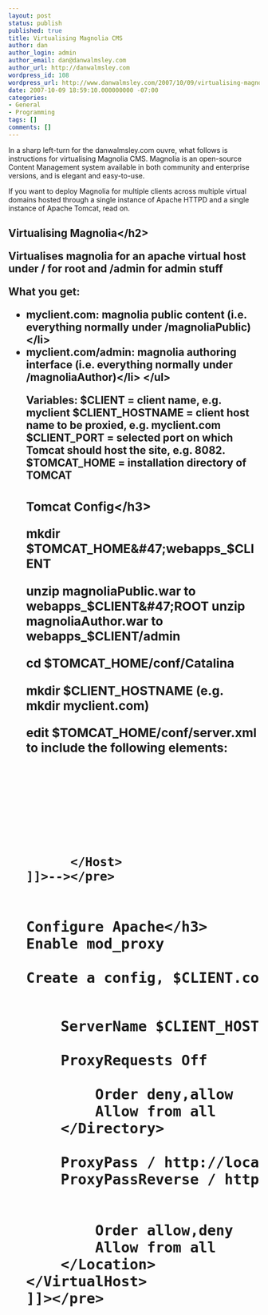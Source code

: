 ```yaml
---
layout: post
status: publish
published: true
title: Virtualising Magnolia CMS
author: dan
author_login: admin
author_email: dan@danwalmsley.com
author_url: http://danwalmsley.com
wordpress_id: 108
wordpress_url: http://www.danwalmsley.com/2007/10/09/virtualising-magnolia-cms/
date: 2007-10-09 18:59:10.000000000 -07:00
categories:
- General
- Programming
tags: []
comments: []
---
```

In a sharp left-turn for the danwalmsley.com ouvre, what follows is instructions for virtualising Magnolia CMS. Magnolia is an open-source Content Management system available in both community and enterprise versions, and is elegant and easy-to-use.

If you want to deploy Magnolia for multiple clients across multiple virtual domains hosted through a single instance of Apache HTTPD and a single instance of Apache Tomcat, read on.

<h2>Virtualising Magnolia<&#47;h2>

Virtualises magnolia for an apache virtual host under &#47; for root and &#47;admin for admin stuff

What you get:
<ul>
<li>myclient.com: magnolia public content (i.e. everything normally under &#47;magnoliaPublic)<&#47;li>
<li>myclient.com&#47;admin: magnolia authoring interface (i.e. everything normally under &#47;magnoliaAuthor)<&#47;li>
<&#47;ul>

Variables:
$CLIENT = client name, e.g. myclient
$CLIENT_HOSTNAME = client host name to be proxied, e.g. myclient.com
$CLIENT_PORT = selected port on which Tomcat should host the site, e.g. 8082. 
$TOMCAT_HOME = installation directory of TOMCAT

<h3>Tomcat Config<&#47;h3>

mkdir $TOMCAT_HOME&#47;webapps_$CLIENT

unzip magnoliaPublic.war to webapps_$CLIENT&#47;ROOT
unzip magnoliaAuthor.war to webapps_$CLIENT&#47;admin

cd $TOMCAT_HOME&#47;conf&#47;Catalina

mkdir $CLIENT_HOSTNAME
(e.g. mkdir myclient.com)

edit $TOMCAT_HOME&#47;conf&#47;server.xml to include the following elements:

<pre class="prettyprint><!--<![CDATA[
<!-- connector under Engine element , adjust port and proxyName as suitable for forwarded connections from Apache -->
<Connector port="$CLIENT_PORT"
               proxyName="$CLIENT_HOSTNAME"
               maxThreads="150" minSpareThreads="25" maxSpareThreads="75"
               enableLookups="false"
               acceptCount="100" debug="0" connectionTimeout="20000"
               proxyPort="80" disableUploadTimeout="true" &#47;>

<!-- host goes under Engine entry -->
      <Host name="$CLIENT_HOSTNAME" debug="0" appBase="webapps_$CLIENT" unpackWARs="true" autoDeploy="true"
        xmlValidation="false" xmlNamespaceAware="false">
        <!-- do SSO for this container -->
        <Valve className="org.apache.catalina.authenticator.SingleSignOn"
                   debug="0"&#47;>

      <&#47;Host>
]]>--><&#47;pre>

<h3>Configure Apache<&#47;h3>
Enable mod_proxy

Create a config, $CLIENT.conf:
<pre class="prettyprint"><![CDATA[
<VirtualHost *>
    ServerName $CLIENT_HOSTNAME

    ProxyRequests Off
    <Directory proxy:*>
        Order deny,allow
        Allow from all
    <&#47;Directory>

    ProxyPass &#47; http:&#47;&#47;localhost:$CLIENT_PORT&#47;
    ProxyPassReverse &#47; http:&#47;&#47;localhost:$CLIENT_PORT&#47;

    <Location &#47;>
        Order allow,deny
        Allow from all
    <&#47;Location>
<&#47;VirtualHost>
]]><&#47;pre>
